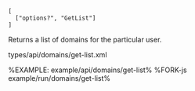 ```## async getList => { domains, TotalItems, CurrentPage, PageSize }
[
  ["options?", "GetList"]
]
```

Returns a list of domains for the particular user.

<typedef narrow flatten>types/api/domains/get-list.xml</typedef>

%EXAMPLE: example/api/domains/get-list%
%FORK-js example/run/domains/get-list%